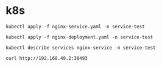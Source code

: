 # k8s


```
kubectl apply -f nginx-service.yaml -n service-test
```

```
kubectl apply -f nginx-deployment.yaml -n service-test
```

```
kubectl describe services nginx-service -n service-test  
```

```
curl http://192.168.49.2:30493
```